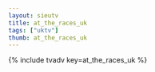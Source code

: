 ```yaml
--- 
layout: sieutv
title: at_the_races_uk
tags: ["uktv"]
thumb: at_the_races_uk
---
```

{% include tvadv key=at_the_races_uk %}

